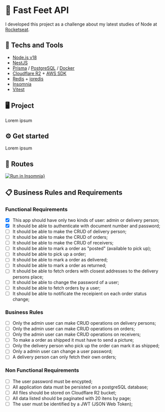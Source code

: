 <!-- https://efficient-sloth-d85.notion.site/Desafio-04-a3a2ef9297ad47b1a94f89b197274ffd -->
<!-- https://www.figma.com/design/hn0qGhnSHDVst7oaY3PF72/FastFeet?node-id=0-1 -->

# 🚚 Fast Feet API
I developed this project as a challenge about my latest studies of Node at [Rocketseat](https://www.rocketseat.com.br).

## 🚀 Techs and Tools
- [Node.js v18](https://nodejs.org/)
- [NestJS](https://nestjs.com/)
- [Prisma](https://www.prisma.io) / [PostgreSQL](https://www.postgresql.org/)  / [Docker](https://www.docker.com/)
- [Cloudflare R2](https://www.cloudflare.com/pt-br/) + [AWS SDK](https://github.com/aws/aws-sdk-js-v3)
- [Redis](https://redis.io) + [ioredis](https://github.com/redis/ioredis)
- [Insomnia](https://insomnia.rest/)
- [Vitest](https://vitest.dev/)

## 🖥️ Project
Lorem ipsum

## ⚙️ Get started
Lorem ipsum

## 🔗 Routes
[![Run in Insomnia}](https://insomnia.rest/images/run.svg)](https://insomnia.rest/run/?label=Ignite%20Node.js%3A%20GymPass%20API%0A&uri=https://raw.githubusercontent.com/rcrdk/fast-feet-api/main/insomnia.json)

## 📋 Business Rules and Requirements

### Functional Requirements

- [x] This app should have only two kinds of user: admin or delivery person;
- [x] It should be able to authenticate with document number and password;
- [ ] It should be able to make the CRUD of delivery person;
- [ ] It should be able to make the CRUD of orders;
- [ ] It should be able to make the CRUD of receivers;
- [ ] It should be able to mark a order as "posted" (available to pick up);
- [ ] It should be able to pick up a order;
- [ ] It should be able to mark a order as delivered;
- [ ] It should be able to mark a order as returned;
- [ ] It should be able to fetch orders with closest addresses to the delivery persons place;
- [ ] It should be able to change the password of a user;
- [ ] It should be able to fetch orders by a user;
- [ ] It should be able to notificate the receipient on each order status change;

### Business Rules

- [ ] Only the admin user can make CRUD operations on delivery persons;
- [ ] Only the admin user can make CRUD operations on orders;
- [ ] Only the admin user can make CRUD operations on receivers;
- [ ] To make a order as shipped it must have to send a picture;
- [ ] Only the delivery person who pick up the order can mark it as shipped;
- [ ] Only a admin user can change a user password;
- [ ] A delivery person can only fetch their own orders;

### Non Functional Requirements

- [ ] The user password must be encypted;
- [ ] All application data must be persisted on a postgreSQL database;
- [ ] All files should be stored on Cloudflare R2 bucket;
- [ ] All data listed should be paginated with 20 itens by page;
- [ ] The user must be identified by a JWT (JSON Web Token);